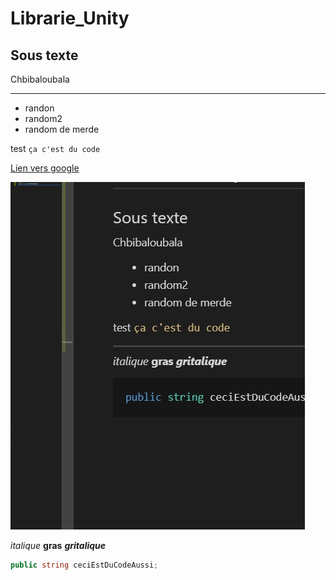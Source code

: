 # Librarie_Unity

## Sous texte

Chbibaloubala

---
- randon
- random2
- random de merde

test `ça c'est du code`

[Lien vers google](https://google.com)

![Le texte de la phrase](./Documentation~/Screenshot.jpg)

*italique* **gras** ***gritalique***

```cs
public string ceciEstDuCodeAussi;
```